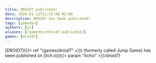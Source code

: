 ```yaml
---
title: DROID7 published!
date: 2020-03-12T21:23:00-03:00
description: DROID7 has been published!
tags: [gamedev]
authors: [jc]
aliases: [/gamedev/droid7-published/]
games: [droid7]
---
```


[DROID7]({{< ref "/games/droid7" >}}) (formerly called Jump Game) has been published on [itch.io]({{< param "itchio" >}}/droid7)
